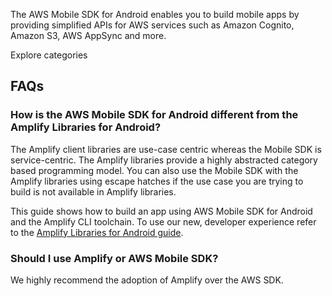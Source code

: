 The AWS Mobile SDK for Android enables you to build mobile apps by providing simplified APIs for AWS services such as Amazon Cognito, Amazon S3, AWS AppSync and more.

<docs-internal-link-button href="~/sdk/api/graphql.md">
  <span slot="text">Explore categories</span>
</docs-internal-link-button>

## FAQs

### How is the AWS Mobile SDK for Android different from the Amplify Libraries for Android?

The Amplify client libraries are use-case centric whereas the Mobile SDK is service-centric. The Amplify libraries provide a highly abstracted category based programming model. You can also use the Mobile SDK with the Amplify libraries using escape hatches if the use case you are trying to build is not available in Amplify libraries.

This guide shows how to build an app using AWS Mobile SDK for Android and the Amplify CLI toolchain.
To use our new, developer experience refer to the [Amplify Libraries for Android guide](~/lib/lib.md).

### Should I use Amplify or AWS Mobile SDK?

We highly recommend the adoption of Amplify over the AWS SDK.
